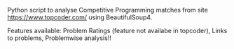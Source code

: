 Python script to analyse Competitive Programming matches from site https://www.topcoder.com/ using BeautifulSoup4.

Features available: Problem Ratings (feature not availabe in topcoder), Links to problems, Problemwise analysis!!